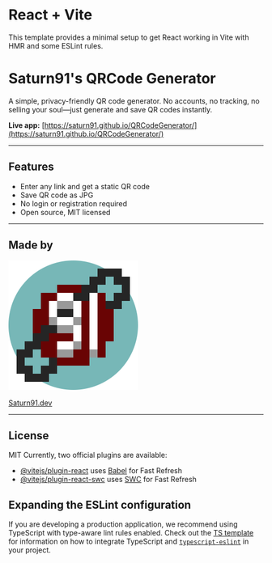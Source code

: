 # React + Vite

This template provides a minimal setup to get React working in Vite with HMR and some ESLint rules.

# Saturn91's QRCode Generator

A simple, privacy-friendly QR code generator. No accounts, no tracking, no selling your soul—just generate and save QR codes instantly.

**Live app:** [https://saturn91.github.io/QRCodeGenerator/](https://saturn91.github.io/QRCodeGenerator/)

---

## Features
- Enter any link and get a static QR code
- Save QR code as JPG
- No login or registration required
- Open source, MIT licensed

---

## Made by

![Saturn91 Logo](saturn91.png)

[Saturn91.dev](https://saturn91.dev)

---

## License
MIT
Currently, two official plugins are available:

- [@vitejs/plugin-react](https://github.com/vitejs/vite-plugin-react/blob/main/packages/plugin-react) uses [Babel](https://babeljs.io/) for Fast Refresh
- [@vitejs/plugin-react-swc](https://github.com/vitejs/vite-plugin-react/blob/main/packages/plugin-react-swc) uses [SWC](https://swc.rs/) for Fast Refresh

## Expanding the ESLint configuration

If you are developing a production application, we recommend using TypeScript with type-aware lint rules enabled. Check out the [TS template](https://github.com/vitejs/vite/tree/main/packages/create-vite/template-react-ts) for information on how to integrate TypeScript and [`typescript-eslint`](https://typescript-eslint.io) in your project.
